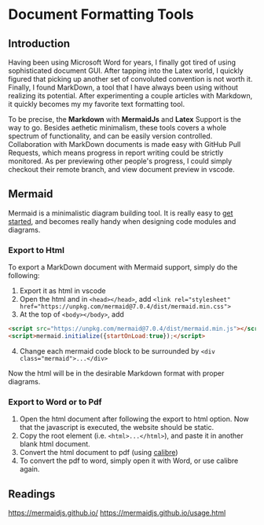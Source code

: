 # Document Formatting Tools

## Introduction

Having been using Microsoft Word for years, I finally got tired of using sophisticated document GUI. After tapping into the Latex world, I quickly figured that picking up another set of convoluted convention is not worth it. Finally, I found MarkDown, a tool that I have always been using without realizing its potential. After experimenting a couple articles with Markdown, it quickly becomes my my favorite text formatting tool.

To be precise, the **Markdown** with **MermaidJs** and **Latex** Support is the way to go. Besides aethetic minimalism, these tools covers a whole spectrum of functionality, and can be easily version controlled.
Collaboration with MarkDown documents is made easy with GitHub Pull Requests, which means progress in report writing could be strictly monitored.
As per previewing other people's progress, I could simply checkout their remote branch, and view document preview in vscode.

## Mermaid

Mermaid is a minimalistic diagram building tool. It is really easy to [get started](https://mermaidjs.github.io/), and becomes really handy when designing code modules and diagrams.

### Export to Html

To export a MarkDown document with Mermaid support, simply do the following:
1. Export it as html in vscode
2. Open the html and in `<head></head>`, add `<link rel="stylesheet" href="https://unpkg.com/mermaid@7.0.4/dist/mermaid.min.css">`
3. At the top of `<body></body>`, add

```html
<script src="https://unpkg.com/mermaid@7.0.4/dist/mermaid.min.js"></script>
<script>mermaid.initialize({startOnLoad:true});</script>
```

4. Change each mermaid code block to be surrounded by `<div class="mermaid">...</div>`

Now the html will be in the desirable Markdown format with proper diagrams.

### Export to Word or to Pdf

1. Open the html document after following the export to html option. Now that the javascript is executed, the website should be static.
2. Copy the root element (i.e. `<html>...</html>`), and paste it in another blank html document.
3. Convert the html document to pdf (using [calibre](https://calibre-ebook.com/))
4. To convert the pdf to word, simply open it with Word, or use calibre again.

## Readings
https://mermaidjs.github.io/
https://mermaidjs.github.io/usage.html
